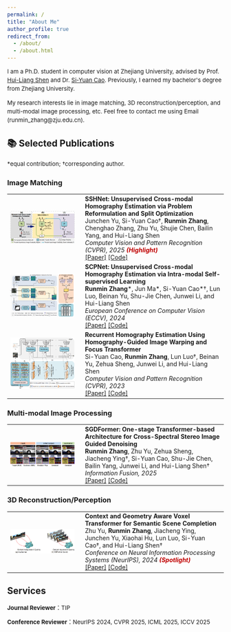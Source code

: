 ```yaml
---
permalink: /
title: "About Me"
author_profile: true
redirect_from: 
  - /about/
  - /about.html
---
```


<p style="font-size: 0.95em; line-height: 1.5; margin-bottom: 5px;">
I am a Ph.D. student in computer vision at Zhejiang University, advised by Prof. <a href="https://scholar.google.com/citations?user=qfAg9nUAAAAJ&hl=en" target="_blank" rel="noopener noreferrer">Hui-Liang Shen</a> and Dr. <a href="https://scholar.google.com/citations?user=G35eh30AAAAJ&hl=en" target="_blank" rel="noopener noreferrer">Si-Yuan Cao</a>. Previously, I earned my bachelor's degree from Zhejiang University.
</p>
<p style="font-size: 0.95em; line-height: 1.5; margin-bottom: 5px;">
My research interests lie in image matching, 3D reconstruction/perception, and multi-modal image processing, etc. Feel free to contact me using Email (runmin_zhang@zju.edu.cn).
</p>

## 📚 Selected Publications
<p style="font-size: 0.95em; line-height: 1.5; margin-bottom: 5px;">
*equal contribution; †corresponding author.
</p>

### Image Matching
<table style="border: none;">
  <tr>
    <td width="160" style="border: none;">
      <img src="/images/pub_tearse/tearse-SSHNet.png" width="150">
    </td>
    <td style="border: none;">
      <b>SSHNet: Unsupervised Cross-modal Homography Estimation via Problem Reformulation and Split Optimization</b><br>
      Junchen Yu, Si-Yuan Cao†, <b>Runmin Zhang</b>, Chenghao Zhang, Zhu Yu, Shujie Chen, Bailin Yang, and Hui-Liang Shen<br>
      <em>Computer Vision and Pattern Recognition (CVPR), 2025 <span style="color: #C00000; font-weight: bold;">(Highlight)</span></em><br>
      <a href="https://arxiv.org/abs/2409.17993#:~:text=SSHNet%20reformulates%20the%20unsupervised%20cross-modal%20homography%20estimation%20into,homography%20estimation%20network%20and%20a%20modality%20transfer%20network.">[Paper]</a>
      <a href="https://github.com/Junchen-Yu/SSHNet">[Code]</a>
    </td>
  </tr>
  <tr>
    <td width="160" style="border: none;">
      <img src="/images/pub_tearse/tearse-SCPNet.png" width="150">
    </td>
    <td style="border: none;">
      <b>SCPNet: Unsupervised Cross-modal Homography Estimation via Intra-modal Self-supervised Learning</b><br>
      <b>Runmin Zhang</b>*, Jun Ma*, Si-Yuan Cao*†, Lun Luo, Beinan Yu, Shu-Jie Chen, Junwei Li, and Hui-Liang Shen<br>
      <em>European Conference on Computer Vision (ECCV), 2024</em><br>
      <a href="https://arxiv.org/abs/2407.08148">[Paper]</a>
      <a href="https://github.com/RM-Zhang/SCPNet">[Code]</a>
    </td>
  </tr>
  <tr>
    <td width="160" style="border: none;">
      <img src="/images/pub_tearse/tearse-RHWF.png" width="150">
    </td>
    <td style="border: none;">
      <b>Recurrent Homography Estimation Using Homography-Guided Image Warping and Focus Transformer</b><br>
      Si-Yuan Cao, <b>Runmin Zhang</b>, Lun Luo†, Beinan Yu, Zehua Sheng, Junwei Li, and Hui-Liang Shen<br>
      <em>Computer Vision and Pattern Recognition (CVPR), 2023</em><br>
      <a href="https://openaccess.thecvf.com/content/CVPR2023/html/Cao_Recurrent_Homography_Estimation_Using_Homography-Guided_Image_Warping_and_Focus_Transformer_CVPR_2023_paper.html">[Paper]</a>
      <a href="https://github.com/imdumpl78/RHWF">[Code]</a>
    </td>
  </tr>
</table>

### Multi-modal Image Processing
<table style="border: none;">
  <tr>
    <td width="160" style="border: none;">
      <img src="/images/pub_tearse/tearse-SGDFormer.png" width="150">
    </td>
    <td style="border: none;">
      <b>SGDFormer: One-stage Transformer-based Architecture for Cross-Spectral Stereo Image Guided Denoising</b><br>
      <b>Runmin Zhang</b>, Zhu Yu, Zehua Sheng, Jiacheng Ying†, Si-Yuan Cao, Shu-Jie Chen, Bailin Yang, Junwei Li, and Hui-Liang Shen†<br>
      <em>Information Fusion, 2025</em><br>
      <a href="https://www.sciencedirect.com/science/article/pii/S1566253524003816">[Paper]</a>
      <a href="https://github.com/RM-Zhang/SGDFormer">[Code]</a>
    </td>
  </tr>
</table>

### 3D Reconstruction/Perception
<table style="border: none;">
  <tr>
    <td width="160" style="border: none;">
      <img src="/images/pub_tearse/tearse-CGFormer.png" width="150">
    </td>
    <td style="border: none;">
      <b>Context and Geometry Aware Voxel Transformer for Semantic Scene Completion</b><br>
      Zhu Yu, <b>Runmin Zhang</b>, Jiacheng Ying, Junchen Yu, Xiaohai Hu, Lun Luo, Si-Yuan Cao†, and Hui-Liang Shen†<br>
      <em>Conference on Neural Information Processing Systems (NeurIPS), 2024 <span style="color: #C00000; font-weight: bold;">(Spotlight)</span></em><br>
      <a href="https://arxiv.org/abs/2405.13675">[Paper]</a>
      <a href="https://github.com/pkqbajng/CGFormer">[Code]</a>
    </td>
  </tr>
</table>

## Services
<p style="font-size: 0.95em; line-height: 1.5; margin-bottom: 5px;">
<b>Journal Reviewer</b>：TIP
</p>
<p style="font-size: 0.95em; line-height: 1.5; margin-bottom: 5px;">
<b>Conference Reviewer</b>：NeurIPS 2024, CVPR 2025, ICML 2025, ICCV 2025
</p>


<!-- This is the front page of a website that is powered by the [Academic Pages template](https://github.com/academicpages/academicpages.github.io) and hosted on GitHub pages. [GitHub pages](https://pages.github.com) is a free service in which websites are built and hosted from code and data stored in a GitHub repository, automatically updating when a new commit is made to the repository. This template was forked from the [Minimal Mistakes Jekyll Theme](https://mmistakes.github.io/minimal-mistakes/) created by Michael Rose, and then extended to support the kinds of content that academics have: publications, talks, teaching, a portfolio, blog posts, and a dynamically-generated CV. You can fork [this template](https://github.com/academicpages/academicpages.github.io) right now, modify the configuration and markdown files, add your own PDFs and other content, and have your own site for free, with no ads!

A data-driven personal website
======
Like many other Jekyll-based GitHub Pages templates, Academic Pages makes you separate the website's content from its form. The content & metadata of your website are in structured markdown files, while various other files constitute the theme, specifying how to transform that content & metadata into HTML pages. You keep these various markdown (.md), YAML (.yml), HTML, and CSS files in a public GitHub repository. Each time you commit and push an update to the repository, the [GitHub pages](https://pages.github.com/) service creates static HTML pages based on these files, which are hosted on GitHub's servers free of charge.

Many of the features of dynamic content management systems (like Wordpress) can be achieved in this fashion, using a fraction of the computational resources and with far less vulnerability to hacking and DDoSing. You can also modify the theme to your heart's content without touching the content of your site. If you get to a point where you've broken something in Jekyll/HTML/CSS beyond repair, your markdown files describing your talks, publications, etc. are safe. You can rollback the changes or even delete the repository and start over - just be sure to save the markdown files! Finally, you can also write scripts that process the structured data on the site, such as [this one](https://github.com/academicpages/academicpages.github.io/blob/master/talkmap.ipynb) that analyzes metadata in pages about talks to display [a map of every location you've given a talk](https://academicpages.github.io/talkmap.html).

Getting started
======
1. Register a GitHub account if you don't have one and confirm your e-mail (required!)
1. Fork [this template](https://github.com/academicpages/academicpages.github.io) by clicking the "Use this template" button in the top right. 
1. Go to the repository's settings (rightmost item in the tabs that start with "Code", should be below "Unwatch"). Rename the repository "[your GitHub username].github.io", which will also be your website's URL.
1. Set site-wide configuration and create content & metadata (see below -- also see [this set of diffs](http://archive.is/3TPas) showing what files were changed to set up [an example site](https://getorg-testacct.github.io) for a user with the username "getorg-testacct")
1. Upload any files (like PDFs, .zip files, etc.) to the files/ directory. They will appear at https://[your GitHub username].github.io/files/example.pdf.  
1. Check status by going to the repository settings, in the "GitHub pages" section

Site-wide configuration
------
The main configuration file for the site is in the base directory in [_config.yml](https://github.com/academicpages/academicpages.github.io/blob/master/_config.yml), which defines the content in the sidebars and other site-wide features. You will need to replace the default variables with ones about yourself and your site's github repository. The configuration file for the top menu is in [_data/navigation.yml](https://github.com/academicpages/academicpages.github.io/blob/master/_data/navigation.yml). For example, if you don't have a portfolio or blog posts, you can remove those items from that navigation.yml file to remove them from the header. 

Create content & metadata
------
For site content, there is one markdown file for each type of content, which are stored in directories like _publications, _talks, _posts, _teaching, or _pages. For example, each talk is a markdown file in the [_talks directory](https://github.com/academicpages/academicpages.github.io/tree/master/_talks). At the top of each markdown file is structured data in YAML about the talk, which the theme will parse to do lots of cool stuff. The same structured data about a talk is used to generate the list of talks on the [Talks page](https://academicpages.github.io/talks), each [individual page](https://academicpages.github.io/talks/2012-03-01-talk-1) for specific talks, the talks section for the [CV page](https://academicpages.github.io/cv), and the [map of places you've given a talk](https://academicpages.github.io/talkmap.html) (if you run this [python file](https://github.com/academicpages/academicpages.github.io/blob/master/talkmap.py) or [Jupyter notebook](https://github.com/academicpages/academicpages.github.io/blob/master/talkmap.ipynb), which creates the HTML for the map based on the contents of the _talks directory).

**Markdown generator**

The repository includes [a set of Jupyter notebooks](https://github.com/academicpages/academicpages.github.io/tree/master/markdown_generator
) that converts a CSV containing structured data about talks or presentations into individual markdown files that will be properly formatted for the Academic Pages template. The sample CSVs in that directory are the ones I used to create my own personal website at stuartgeiger.com. My usual workflow is that I keep a spreadsheet of my publications and talks, then run the code in these notebooks to generate the markdown files, then commit and push them to the GitHub repository.

How to edit your site's GitHub repository
------
Many people use a git client to create files on their local computer and then push them to GitHub's servers. If you are not familiar with git, you can directly edit these configuration and markdown files directly in the github.com interface. Navigate to a file (like [this one](https://github.com/academicpages/academicpages.github.io/blob/master/_talks/2012-03-01-talk-1.md) and click the pencil icon in the top right of the content preview (to the right of the "Raw | Blame | History" buttons). You can delete a file by clicking the trashcan icon to the right of the pencil icon. You can also create new files or upload files by navigating to a directory and clicking the "Create new file" or "Upload files" buttons. 

Example: editing a markdown file for a talk
![Editing a markdown file for a talk](/images/editing-talk.png)

For more info
------
More info about configuring Academic Pages can be found in [the guide](https://academicpages.github.io/markdown/), the [growing wiki](https://github.com/academicpages/academicpages.github.io/wiki), and you can always [ask a question on GitHub](https://github.com/academicpages/academicpages.github.io/discussions). The [guides for the Minimal Mistakes theme](https://mmistakes.github.io/minimal-mistakes/docs/configuration/) (which this theme was forked from) might also be helpful. -->
